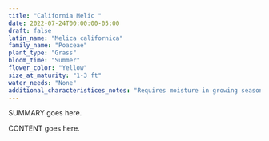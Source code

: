 ```yaml
---
title: "California Melic "
date: 2022-07-24T00:00:00-05:00
draft: false
latin_name: "Melica californica"
family_name: "Poaceae"
plant_type: "Grass"
bloom_time: "Summer"
flower_color: "Yellow"
size_at_maturity: "1-3 ft"
water_needs: "None"
additional_characteristices_notes: "Requires moisture in growing season, then wants to be dry after flowering."
---
```


SUMMARY goes here.

<!--more-->

CONTENT goes here.